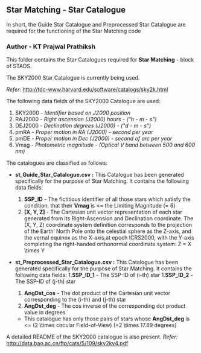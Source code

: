 ## Star Matching - Star Catalogue

In short, the Guide Star Catalogue and Preprocessed Star Catalogue are required for the functioning of the Star Matching code

### Author - KT Prajwal Prathiksh

This folder contains the Star Catalogues required for **Star Matching** - block of STADS.

The SKY2000 Star Catalogue is currently being used.

*Refer:* http://tdc-www.harvard.edu/software/catalogs/sky2k.html

The following data fields of the SKY2000 Catalogue are used:

1. SKY2000 - *Identifier based on J2000 position*
1. RAJ2000 - *Right ascension (J2000) hours - ("h - m - s")*
1. DEJ2000 - *Declination degrees (J2000) - ("d - m - s")*
1. pmRA - *Proper motion in RA (J2000) - second per year*
1. pmDE - *Proper motion in Dec (J2000) - second of arc per year*
1. Vmag - *Photometric magnitude - (Optical V band between 500 and 600 nm)*

The catalogues are classified as follows:

* **st_Guide_Star_Catalogue.csv :** This Catalogue has been generated specifically for the purpose of Star Matching. It contains the following data fields:
	1. **SSP_ID** - The fictitious identifier of all those stars which satisfy the condition, that their **Vmag** is <= the Limiting Magnitude (= 6)
	1. **[X, Y, Z]** - The Cartesian unit vector representation of each star generated from its Right-Ascension and Declination coordinate. The (X, Y, Z) coordinate system definition corresponds to the projection of the Earth’ North Pole onto the celestial sphere as the Z-axis, and the vernal equinox as the X-axis,at epoch ICRS2000, with the Y-axis completing the right-handed orthonormal coordinate system: Z = X \times Y

* **st_Preprocessed_Star_Catalogue.csv :** This Catalogue has been generated specifically for the purpose of Star Matching. It contains the following data fields:
	1.**SSP_ID_1** - The SSP-ID of (i-th) star
	1.**SSP_ID_2** - The SSP-ID of (j-th) star
	1. **AngDst_cos** - The dot product of the Cartesian unit vector corresponding to the (i-th) and (j-th) star
	1. **AngDst_deg** - The cos inverse of the corresponding dot product value in degrees
	* This catalogue has only those pairs of stars whose **AngDst_deg** is <= (2 \times circular Field-of-View) (=2 \times 17.89 degrees)


A detailed README of the SKY2000 catalogue is also present.
*Refer:* http://data.bao.ac.cn/ftp/cats/5/109/sky2kv4.pdf
